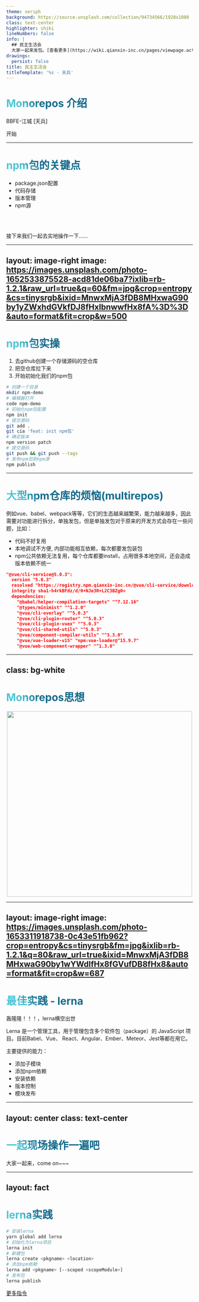 ```yaml
---
theme: seriph
background: https://source.unsplash.com/collection/94734566/1920x1080
class: text-center
highlighter: shiki
lineNumbers: false
info: |
  ## 民主生活会
  大家一起来发包。[查看更多](https://wiki.qianxin-inc.cn/pages/viewpage.action?pageId=525117683)
drawings:
  persist: false
title: 民主生活会
titleTemplate: '%s - 天兵'
---
```


# Monorepos 介绍
BBFE-江城 [天兵]

<div class="pt-12">
  <span @click="$slidev.nav.next" class="px-2 py-1 rounded cursor-pointer" hover="bg-white bg-opacity-10">
    开始 <carbon:arrow-right class="inline"/>
  </span>
</div>

<!--
找点故事
-->

---

# npm包的关键点

- package.json配置
- 代码存储
- 版本管理
- npm源

<br>
<br>

接下来我们一起去实地操作一下……

<!--
邀请大家补充，然后自己操作一遍
-->

<style>
h1 {
  background-color: #2B90B6;
  background-image: linear-gradient(45deg, #4EC5D4 10%, #146b8c 20%);
  background-size: 100%;
  -webkit-background-clip: text;
  -moz-background-clip: text;
  -webkit-text-fill-color: transparent;
  -moz-text-fill-color: transparent;
}
</style>

---
layout: image-right
image: https://images.unsplash.com/photo-1652533875528-acd81de06ba7?ixlib=rb-1.2.1&raw_url=true&q=60&fm=jpg&crop=entropy&cs=tinysrgb&ixid=MnwxMjA3fDB8MHxwaG90by1yZWxhdGVkfDJ8fHxlbnwwfHx8fA%3D%3D&auto=format&fit=crop&w=500
---

# npm包实操

1. 去github创建一个存储源码的空仓库
2. 把空仓库拉下来
3. 开始初始化我们的npm包
```bash {all|1-2|3-4|5-6|7-9|10-11|12-13|14-15|all}
# 创建一个目录
mkdir npm-demo
# 编辑器打开
code npm-demo
# 初始化npm包配置
npm init
# 提交源码
git add .
git cia 'feat: init npm包'
# 确定版本
npm version patch
# 提交源码
git push && git push --tags
# 发布npm包到npm源
npm publish
```

---

# 大型npm仓库的烦恼(multirepos)

例如vue、babel、webpack等等，它们的生态越来越繁荣，能力越来越多，因此需要对功能进行拆分，单独发包，但是单独发包对于原来的开发方式会存在一些问题，比如：
* 代码不好复用 
* 本地调试不方便, 内部功能相互依赖，每次都要发包装包
* npm公共依赖无法复用，每个仓库都要install，占用很多本地空间，还会造成版本依赖不统一
```json
"@vue/cli-service@5.0.3":
  version "5.0.3"
  resolved "https://registry.npm.qianxin-inc.cn/@vue/cli-service/download/@vue/cli-service-5.0.3.tgz#878ae4045773fddff4f8d25edd1f8bd82dc1660d"
  integrity sha1-h4rkBFdz/d/0+NJe3R+L2C3BZg0=
  dependencies:
    "@babel/helper-compilation-targets" "^7.12.16"
    "@types/minimist" "^1.2.0"
    "@vue/cli-overlay" "^5.0.3"
    "@vue/cli-plugin-router" "^5.0.3"
    "@vue/cli-plugin-vuex" "^5.0.3"
    "@vue/cli-shared-utils" "^5.0.3"
    "@vue/component-compiler-utils" "^3.3.0"
    "@vue/vue-loader-v15" "npm:vue-loader@^15.9.7"
    "@vue/web-component-wrapper" "^1.3.0"
```

---
class: bg-white
---

# Monorepos思想

<div align="center">
<img src="https://static001.geekbang.org/infoq/d8/d86a0baaf0a1bc0d9f44201dacd7071f.png" width="500" />
</div>

---
layout: image-right
image: https://images.unsplash.com/photo-1653311918738-0c43e51fb962?crop=entropy&cs=tinysrgb&fm=jpg&ixlib=rb-1.2.1&q=80&raw_url=true&ixid=MnwxMjA3fDB8MHxwaG90by1wYWdlfHx8fGVufDB8fHx8&auto=format&fit=crop&w=687
---

# 最佳实践 - lerna

轰隆隆！！！，lerna横空出世

Lerna 是一个管理工具，用于管理包含多个软件包（package）的 JavaScript 项目。目前Babel、Vue、 React、Angular、Ember、Meteor、Jest等都在用它。

主要提供的能力：
* 添加子模块
* 添加npm依赖
* 安装依赖
* 版本控制
* 模块发布

---
layout: center
class: text-center
---

# 一起现场操作一遍吧
大家一起来，come on~~~

---
layout: fact
---

# lerna实践

```bash {monaco}
# 安装lerna
yarn global add lerna
# 初始化为lerna项目
lerna init
# 新建包
lerna create <pkgname> <location>
# 添加npm依赖
lerna add <pkgname> [--scoped <scopeModule>]
# 发布包
lerna publish
```

[更多指令](http://www.febeacon.com/lerna-docs-zh-cn/routes/commands/)
